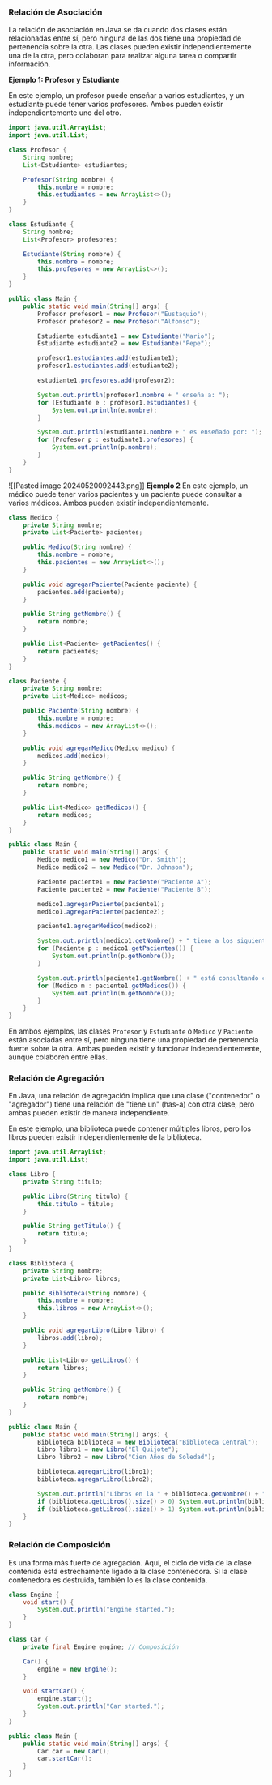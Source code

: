 ### Relación de Asociación

La relación de asociación en Java se da cuando dos clases están relacionadas entre sí, pero ninguna de las dos tiene una propiedad de pertenencia sobre la otra. Las clases pueden existir independientemente una de la otra, pero colaboran para realizar alguna tarea o compartir información.

**Ejemplo 1: Profesor y Estudiante**

En este ejemplo, un profesor puede enseñar a varios estudiantes, y un estudiante puede tener varios profesores. Ambos pueden existir independientemente uno del otro.

```java
import java.util.ArrayList;
import java.util.List;

class Profesor {
    String nombre;
    List<Estudiante> estudiantes;

    Profesor(String nombre) {
        this.nombre = nombre;
        this.estudiantes = new ArrayList<>();
    }
}

class Estudiante {
    String nombre;
    List<Profesor> profesores;

    Estudiante(String nombre) {
        this.nombre = nombre;
        this.profesores = new ArrayList<>();
    }
}

public class Main {
    public static void main(String[] args) {
        Profesor profesor1 = new Profesor("Eustaquio");
        Profesor profesor2 = new Profesor("Alfonso");

        Estudiante estudiante1 = new Estudiante("Mario");
        Estudiante estudiante2 = new Estudiante("Pepe");

        profesor1.estudiantes.add(estudiante1);
        profesor1.estudiantes.add(estudiante2);

        estudiante1.profesores.add(profesor2);

        System.out.println(profesor1.nombre + " enseña a: ");
        for (Estudiante e : profesor1.estudiantes) {
            System.out.println(e.nombre);
        }

        System.out.println(estudiante1.nombre + " es enseñado por: ");
        for (Profesor p : estudiante1.profesores) {
            System.out.println(p.nombre);
        }
    }
}
```
![[Pasted image 20240520092443.png]]
**Ejemplo 2**
En este ejemplo, un médico puede tener varios pacientes y un paciente puede consultar a varios médicos. Ambos pueden existir independientemente.
```java
class Medico {
    private String nombre;
    private List<Paciente> pacientes;

    public Medico(String nombre) {
        this.nombre = nombre;
        this.pacientes = new ArrayList<>();
    }

    public void agregarPaciente(Paciente paciente) {
        pacientes.add(paciente);
    }

    public String getNombre() {
        return nombre;
    }

    public List<Paciente> getPacientes() {
        return pacientes;
    }
}

class Paciente {
    private String nombre;
    private List<Medico> medicos;

    public Paciente(String nombre) {
        this.nombre = nombre;
        this.medicos = new ArrayList<>();
    }

    public void agregarMedico(Medico medico) {
        medicos.add(medico);
    }

    public String getNombre() {
        return nombre;
    }

    public List<Medico> getMedicos() {
        return medicos;
    }
}

public class Main {
    public static void main(String[] args) {
        Medico medico1 = new Medico("Dr. Smith");
        Medico medico2 = new Medico("Dr. Johnson");

        Paciente paciente1 = new Paciente("Paciente A");
        Paciente paciente2 = new Paciente("Paciente B");

        medico1.agregarPaciente(paciente1);
        medico1.agregarPaciente(paciente2);

        paciente1.agregarMedico(medico2);

        System.out.println(medico1.getNombre() + " tiene a los siguientes pacientes: ");
        for (Paciente p : medico1.getPacientes()) {
            System.out.println(p.getNombre());
        }

        System.out.println(paciente1.getNombre() + " está consultando con los siguientes médicos: ");
        for (Medico m : paciente1.getMedicos()) {
            System.out.println(m.getNombre());
        }
    }
}
```
En ambos ejemplos, las clases `Profesor` y `Estudiante` o `Medico` y `Paciente` están asociadas entre sí, pero ninguna tiene una propiedad de pertenencia fuerte sobre la otra. Ambas pueden existir y funcionar independientemente, aunque colaboren entre ellas.

### Relación de Agregación

En Java, una relación de agregación implica que una clase ("contenedor" o "agregador") tiene una relación de "tiene un" (has-a) con otra clase, pero ambas pueden existir de manera independiente.

En este ejemplo, una biblioteca puede contener múltiples libros, pero los libros pueden existir independientemente de la biblioteca.
```java
import java.util.ArrayList;
import java.util.List;

class Libro {
    private String titulo;

    public Libro(String titulo) {
        this.titulo = titulo;
    }

    public String getTitulo() {
        return titulo;
    }
}

class Biblioteca {
    private String nombre;
    private List<Libro> libros;

    public Biblioteca(String nombre) {
        this.nombre = nombre;
        this.libros = new ArrayList<>();
    }

    public void agregarLibro(Libro libro) {
        libros.add(libro);
    }

    public List<Libro> getLibros() {
        return libros;
    }

    public String getNombre() {
        return nombre;
    }
}

public class Main {
    public static void main(String[] args) {
        Biblioteca biblioteca = new Biblioteca("Biblioteca Central");
        Libro libro1 = new Libro("El Quijote");
        Libro libro2 = new Libro("Cien Años de Soledad");

        biblioteca.agregarLibro(libro1);
        biblioteca.agregarLibro(libro2);

        System.out.println("Libros en la " + biblioteca.getNombre() + ":");
        if (biblioteca.getLibros().size() > 0) System.out.println(biblioteca.getLibros().get(0).getTitulo());
        if (biblioteca.getLibros().size() > 1) System.out.println(biblioteca.getLibros().get(1).getTitulo());
    }
}
```
### Relación de Composición
Es una forma más fuerte de agregación. Aquí, el ciclo de vida de la clase contenida está estrechamente ligado a la clase contenedora. Si la clase contenedora es destruida, también lo es la clase contenida.
```java
class Engine {
    void start() {
        System.out.println("Engine started.");
    }
}

class Car {
    private final Engine engine; // Composición

    Car() {
        engine = new Engine();
    }

    void startCar() {
        engine.start();
        System.out.println("Car started.");
    }
}

public class Main {
    public static void main(String[] args) {
        Car car = new Car();
        car.startCar();
    }
}
```
